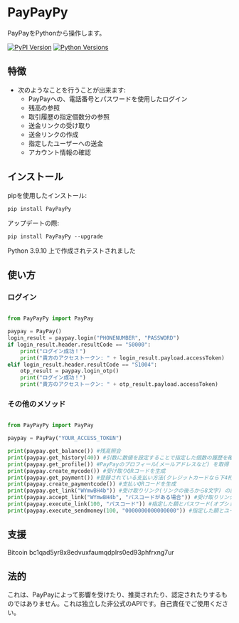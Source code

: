 # PayPayPy

PayPayをPythonから操作します。

[![PyPI Version](https://img.shields.io/pypi/v/tweepy?label=PyPI)](https://pypi.org/project/tweepy/)
[![Python Versions](https://img.shields.io/pypi/pyversions/tweepy?label=Python)](https://pypi.org/project/tweepy/)

## 特徴

- 次のようなことを行うことが出来ます: 
    * PayPayへの、電話番号とパスワードを使用したログイン
    * 残高の参照
    * 取引履歴の指定個数分の参照
    * 送金リンクの受け取り 
    * 送金リンクの作成
    * 指定したユーザーへの送金
    * アカウント情報の確認

## インストール

pipを使用したインストール:

``pip install PayPayPy``

アップデートの際:

``pip install PayPayPy --upgrade``

Python 3.9.10 上で作成されテストされました

## 使い方

### ログイン
```python

from PayPayPy import PayPay

paypay = PayPay()
login_result = paypay.login("PHONENUMBER", "PASSWORD")
if login_result.header.resultCode == "S0000":
    print("ログイン成功！")
    print("貴方のアクセストークン: " + login_result.payload.accessToken)
elif login_result.header.resultCode == "S1004":
    otp_result = paypay.login_otp()
    print("ログイン成功！")
    print("貴方のアクセストークン: " + otp_result.payload.accessToken)
```

### その他のメソッド
```python

from PayPayPy import PayPay

paypay = PayPay("YOUR_ACCESS_TOKEN")

print(paypay.get_balance()) #残高照会
print(paypay.get_history(40)) #引数に数値を設定することで指定した個数の履歴を確認
print(paypay.get_profile()) #PayPayのプロフィール(メールアドレスなど) を取得
print(paypay.create_mycode()) #受け取りQRコードを生成
print(paypay.get_payment()) #登録されている支払い方法(クレジットカードなら下4桁など) を取得
print(paypay.create_paymentcode()) #支払いQRコードを生成
print(paypay.get_link("WYmwBH4b")) #受け取りリンク(リンクの後ろから8文字) の詳細を確認し、受け取られているかなどを確認
print(paypay.accept_link("WYmwBH4b", "パスコードがある場合")) #受け取りリンク(リンクの後ろから8文字) の詳細を確認し、受け取られていない場合に受け取り
print(paypay.execute_link(100, "パスコード")) #指定した額とパスワード(オプション) を使用して送金リンクを作成
print(paypay.execute_sendmoney(100, "0000000000000000")) #指定した額とユーザーを使用して直接送金
```
## 支援

Bitcoin
bc1qad5yr8x8edvuxfaumqdplrs0ed93phfrxng7ur

## 法的
これは、PayPayによって影響を受けたり、推奨されたり、認定されたりするものではありません。これは独立した非公式のAPIです。自己責任でご使用ください。
